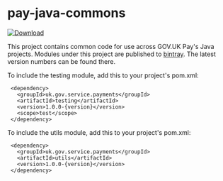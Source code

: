 # pay-java-commons

[ ![Download](https://api.bintray.com/packages/govuk-pay/pay-java-commons/pay-java-commons/images/download.svg) ](https://bintray.com/govuk-pay/pay-java-commons/pay-java-commons/_latestVersion)

This project contains common code for use across GOV.UK Pay's Java projects. 
Modules under this project are published to [bintray](https://bintray.com/govuk-pay/pay-java-commons/pay-java-commons/).
The latest version numbers can be found there. 

To include the testing module, add this to your project's pom.xml:

```
 <dependency>
   <groupId>uk.gov.service.payments</groupId>
   <artifactId>testing</artifactId>
   <version>1.0.0-{version}</version>
   <scope>test</scope>
 </dependency>
```

To include the utils module, add this to your project's pom.xml:
                             
```
 <dependency>
   <groupId>uk.gov.service.payments</groupId>
   <artifactId>utils</artifactId>
   <version>1.0.0-{version}</version>
 </dependency>
```
